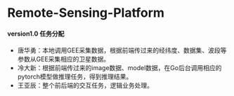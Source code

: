 # Remote-Sensing-Platform

#### version1.0 任务分配
* 唐华勇：本地调用GEE采集数据，根据前端传过来的经纬度、数据集、波段等参数从GEE采集相应的卫星数据。
* 冷大新：根据前端传过来的image数据、model数据，在Go后台调用相应的pytorch模型做推理任务，得到推理结果。
* 王亚辰：整个前后端的交互任务，逻辑业务处理。
